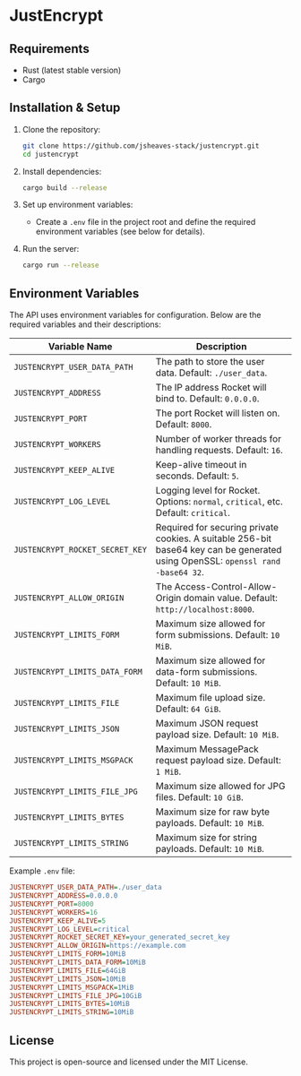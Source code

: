 # JustEncrypt

## Requirements

- Rust (latest stable version)
- Cargo

## Installation & Setup

1. Clone the repository:

   ```sh
   git clone https://github.com/jsheaves-stack/justencrypt.git
   cd justencrypt
   ```

2. Install dependencies:

   ```sh
   cargo build --release
   ```

3. Set up environment variables:

   - Create a `.env` file in the project root and define the required environment variables (see below for details).

4. Run the server:

   ```sh
   cargo run --release
   ```

## Environment Variables

The API uses environment variables for configuration. Below are the required variables and their descriptions:

| Variable Name                          | Description |
|----------------------------------------|-------------|
| `JUSTENCRYPT_USER_DATA_PATH`           | The path to store the user data. Default: `./user_data`. |
| `JUSTENCRYPT_ADDRESS`                  | The IP address Rocket will bind to. Default: `0.0.0.0`. |
| `JUSTENCRYPT_PORT`                     | The port Rocket will listen on. Default: `8000`. |
| `JUSTENCRYPT_WORKERS`                  | Number of worker threads for handling requests. Default: `16`. |
| `JUSTENCRYPT_KEEP_ALIVE`               | Keep-alive timeout in seconds. Default: `5`. |
| `JUSTENCRYPT_LOG_LEVEL`                | Logging level for Rocket. Options: `normal`, `critical`, etc. Default: `critical`. |
| `JUSTENCRYPT_ROCKET_SECRET_KEY`        | Required for securing private cookies. A suitable 256-bit base64 key can be generated using OpenSSL: `openssl rand -base64 32`. |
| `JUSTENCRYPT_ALLOW_ORIGIN`             | The Access-Control-Allow-Origin domain value. Default: `http://localhost:8000`. |
| `JUSTENCRYPT_LIMITS_FORM`              | Maximum size allowed for form submissions. Default: `10 MiB`. |
| `JUSTENCRYPT_LIMITS_DATA_FORM`         | Maximum size allowed for data-form submissions. Default: `10 MiB`. |
| `JUSTENCRYPT_LIMITS_FILE`              | Maximum file upload size. Default: `64 GiB`. |
| `JUSTENCRYPT_LIMITS_JSON`              | Maximum JSON request payload size. Default: `10 MiB`. |
| `JUSTENCRYPT_LIMITS_MSGPACK`           | Maximum MessagePack request payload size. Default: `1 MiB`. |
| `JUSTENCRYPT_LIMITS_FILE_JPG`          | Maximum size allowed for JPG files. Default: `10 GiB`. |
| `JUSTENCRYPT_LIMITS_BYTES`             | Maximum size for raw byte payloads. Default: `10 MiB`. |
| `JUSTENCRYPT_LIMITS_STRING`            | Maximum size for string payloads. Default: `10 MiB`. |

Example `.env` file:
```ini
JUSTENCRYPT_USER_DATA_PATH=./user_data
JUSTENCRYPT_ADDRESS=0.0.0.0
JUSTENCRYPT_PORT=8000
JUSTENCRYPT_WORKERS=16
JUSTENCRYPT_KEEP_ALIVE=5
JUSTENCRYPT_LOG_LEVEL=critical
JUSTENCRYPT_ROCKET_SECRET_KEY=your_generated_secret_key
JUSTENCRYPT_ALLOW_ORIGIN=https://example.com
JUSTENCRYPT_LIMITS_FORM=10MiB
JUSTENCRYPT_LIMITS_DATA_FORM=10MiB
JUSTENCRYPT_LIMITS_FILE=64GiB
JUSTENCRYPT_LIMITS_JSON=10MiB
JUSTENCRYPT_LIMITS_MSGPACK=1MiB
JUSTENCRYPT_LIMITS_FILE_JPG=10GiB
JUSTENCRYPT_LIMITS_BYTES=10MiB
JUSTENCRYPT_LIMITS_STRING=10MiB
```

## License

This project is open-source and licensed under the MIT License.
